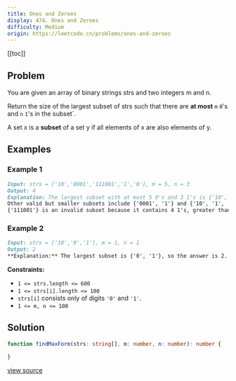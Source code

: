 ```yaml
---
title: Ones and Zeroes
display: 474. Ones and Zeroes
difficulty: Medium
origin: https://leetcode.cn/problems/ones-and-zeroes
---
```


[[toc]]

## Problem

You are given an array of binary strings strs and two integers m and n.

Return the size of the largest subset of strs such that there are **at most** `m` `0`'s and `n` `1`'s in the subset`.

A set x is a **subset** of a set y if all elements of x are also elements of y.

## Examples

### Example 1

```md
Input: strs = ['10','0001','111001','1','0'], m = 5, n = 3
Output: 4
Explanation: The largest subset with at most 5 0's and 3 1's is {'10', '0001', '1', '0'}, so the answer is 4.
Other valid but smaller subsets include {'0001', '1'} and {'10', '1', '0'}.
{'111001'} is an invalid subset because it contains 4 1's, greater than the maximum of 3.
```

### Example 2

```md
Input: strs = ['10','0','1'], m = 1, n = 1
Output: 2
**Explanation:** The largest subset is {'0', '1'}, so the answer is 2.
```

**Constraints:**

- <code>1 &lt;= strs.length &lt;= 600</code>
- <code>1 &lt;= strs[i].length &lt;= 100</code>
- <code>strs[i]</code> consists only of digits <code>'0'</code> and <code>'1'</code>.
- <code>1 &lt;= m, n &lt;= 100</code>

## Solution

```ts
function findMaxForm(strs: string[], m: number, n: number): number {

}
```

[view source](https://leetcode.cn/problems/ones-and-zeroes)

